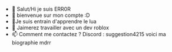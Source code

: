 - 👋 Salut/Hi je suis ERR0R
- 👀 bienvenue sur mon compte :D
- 🌱Je suis entrain d'apprendre le lua
- 💞️ Jaimerez travailler avec un dev roblox 
- 📫 Comment me contactez ? Discord : suggestion4215
voici ma biographie mdrr
